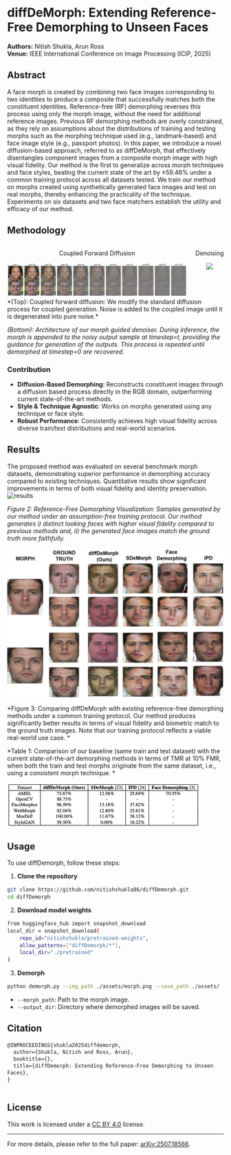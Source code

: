 # diffDeMorph: Extending Reference-Free Demorphing to Unseen Faces

**Authors:** Nitish Shukla, Arun Ross  
**Venue:**  IEEE International Conference on Image Processing (ICIP, 2025)


## Abstract
A face morph is created by combining two face images corresponding to two identities  to produce a composite that successfully matches both the constituent identities. Reference-free (RF) demorphing reverses this process using only the morph image, without the need for additional reference images. Previous RF demorphing methods are overly constrained, as they rely on assumptions about the distributions of training and testing morphs such as the morphing technique used (e.g., landmark-based) and face image style (e.g., passport photos). In this paper, we introduce a novel diffusion-based approach, referred to as diffDeMorph,  that effectively disentangles component images from a composite  morph image with high visual fidelity. Our method is the first to generalize across morph techniques and face styles, beating the current state of the art by ≥59.46% under a common training protocol across all datasets tested. We train our method on morphs created using synthetically generated face images and test on real morphs, thereby enhancing the practicality of the technique. Experiments on six datasets and two face matchers establish the utility and efficacy of our method.  

## Methodology
<div style="display: flex; gap: 20px;">

<div style="text-align: center;">
  <p> Coupled Forward Diffusion</p>
  <img src="assets/icip-2025-forward.png" width="900">
</div>

<div style="text-align: center;">
  <p>Denoising</p>
  <img src="assets/icip2025.png" width="600">
</div>
</div>
*(Top): Coupled forward diffusion: We modify the standard diffusion process for coupled generation. Noise is added to the coupled image until it  is degenerated into pure noise.*

*(Bottom): Architecture of our morph guided denoiser. During inference, the morph is appended to the noisy output sample at timestep=t, providing the guidance for generation of the outputs. This process is repeated until demorphed at timestep=0 are recovered.*

### Contribution

- **Diffusion-Based Demorphing**: Reconstructs constituent images through a diffusion based process directly in the RGB domain, outperforming current state-of-the-art methods.  
- **Style & Technique Agnostic**: Works on morphs generated using any technique or face style.  
- **Robust Performance**: Consistently achieves high visual fidelity across diverse train/test distributions and real-world scenarios.


## Results

The proposed method was evaluated on several benchmark morph datasets, demonstrating superior performance in demorphing accuracy compared to existing techniques. Quantitative results show significant improvements in terms of both visual fidelity and identity preservation.
![results](assets/icip2025-r1.png)

*Figure 2: Reference-Free Demorphing Visualization: Samples generated by our method under an assumption-free training protocol. Our method generates i) distinct looking faces with higher visual fidelity compared to previous methods and, ii) the generated face images match the ground truth more faithfully.*



![results](assets/icip2025-r2.png)

*Figure 3: Comparing diffDeMorph with existing reference-free demorphing methods under a common training protocol. Our method produces significantly better results in terms of visual fidelity and biometric match to the ground truth images. Note that our training protocol reflects a viable real-world use case. *



*Table 1: Comparison of our baseline (same train and test dataset) with the current state-of-the-art demorphing methods in terms of TMR at 10\% FMR, when both the train and test morphs originate from the same dataset, i.e., using a consistent morph technique. *

![results](assets/icip2025-res.png)



## Usage

To use diffDemorph, follow these steps:

1. **Clone the repository**
```bash
git clone https://github.com/nitishshukla86/diffDemorph.git
cd diffDemorph
```

2. **Download model weights**
```bash
from huggingface_hub import snapshot_download
local_dir = snapshot_download(
    repo_id="nitishshukla/pretrained-weights",
    allow_patterns=["diffDemorph/*"],
    local_dir="./pretrained"
)

```


3. **Demorph**
```bash
python demorph.py --img_path ./assets/morph.png --save_path ./assets/ --num_steps 10
```
- `--morph_path`: Path to the morph image.
- `--output_dir`: Directory where demorphed images will be saved.


## Citation

```
@INPROCEEDINGS{shukla2025diffdemorph,
  author={Shukla, Nitish and Ross, Arun},
  booktitle={}, 
  title={diffDemorph: Extending Reference-Free Demorphing to Unseen Faces}, 
}


```

## License

This work is licensed under a [CC BY 4.0](https://creativecommons.org/licenses/by/4.0/) license.

---

For more details, please refer to the full paper: [arXiv:2507.18566](https://arxiv.org/abs/2505.14527).
